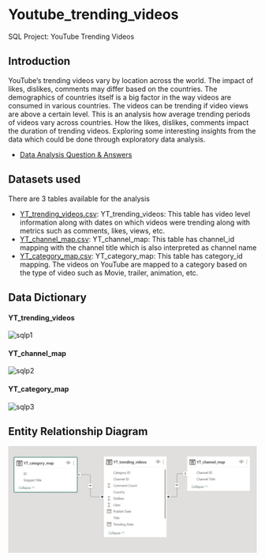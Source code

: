 # Youtube_trending_videos
SQL Project: YouTube Trending Videos

## Introduction
YouTube’s trending videos vary by location across the world. The impact of likes, dislikes, comments may differ based on the countries. The demographics of countries itself is a big factor in the way videos are consumed in various countries. The videos can be trending if video views are above a certain level. This is an analysis how average trending periods of videos vary across countries. How the likes, dislikes, comments impact the duration of trending videos. Exploring some interesting insights from the data which could be done through exploratory data analysis.

* [Data Analysis Question & Answers](https://github.com/KopiteArnab/Youtube_trending_videos/blob/bb5c3d1ed9f22ac0acebd2a8962750e2869e7bc1/questions_and_answers.md)

## Datasets used
There are 3 tables available for the analysis
- [YT_trending_videos.csv](https://github.com/KopiteArnab/Youtube_trending_videos/blob/c8c87558b1ea721eeec5486c1ee2ede522a0c71f/YT_trending_videos.csv):    YT_trending_videos: This table has video level information along with dates on which videos were trending along with metrics such as comments, likes, views, etc.
- [YT_channel_map.csv](https://github.com/KopiteArnab/Youtube_trending_videos/blob/e99b1c3685945bdd561af0e1aaf6e056a4357d65/YT_channel_map.csv):
YT_channel_map: This table has channel_id mapping with the channel title which is also interpreted as channel name
- [YT_category_map.csv](https://github.com/KopiteArnab/Youtube_trending_videos/blob/7cca3a96b3996726f647bfaa511e644eb77ab78f/YT_category_map.csv):
YT_category_map: This table has category_id mapping. The videos on YouTube are mapped to a category based on the type of video such as Movie, trailer, animation, etc.

## Data Dictionary

#### YT_trending_videos
![sqlp1](https://user-images.githubusercontent.com/93368813/210611558-2e8a416a-bdd6-4c77-a01e-8ef9c2b5919b.png)
#### YT_channel_map
![sqlp2](https://user-images.githubusercontent.com/93368813/210611795-280cd92c-3a47-48db-b029-8f69d0b401db.png)
#### YT_category_map
![sqlp3](https://user-images.githubusercontent.com/93368813/210611875-aead0f56-1d93-4ea9-a78a-8307018e10a4.png)


## Entity Relationship Diagram
![alt text](https://github.com/KopiteArnab/Youtube_trending_videos/blob/c8c87558b1ea721eeec5486c1ee2ede522a0c71f/ERD.jpg)
